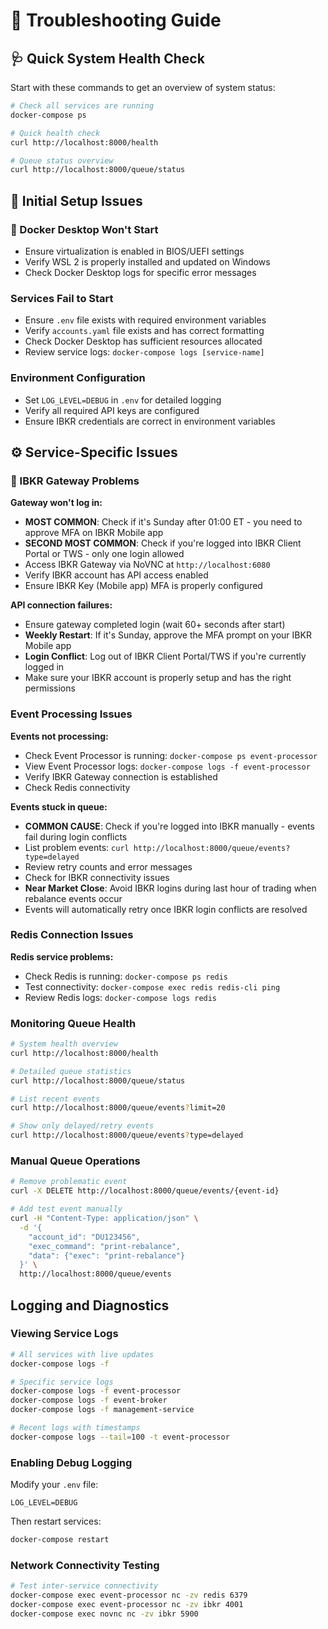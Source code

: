 # 🔧 Troubleshooting Guide

## 🩺 Quick System Health Check

Start with these commands to get an overview of system status:

```bash
# Check all services are running
docker-compose ps

# Quick health check
curl http://localhost:8000/health

# Queue status overview
curl http://localhost:8000/queue/status
```

## 🚀 Initial Setup Issues

### 🐳 Docker Desktop Won't Start
- Ensure virtualization is enabled in BIOS/UEFI settings
- Verify WSL 2 is properly installed and updated on Windows
- Check Docker Desktop logs for specific error messages

### Services Fail to Start
- Ensure `.env` file exists with required environment variables
- Verify `accounts.yaml` file exists and has correct formatting  
- Check Docker Desktop has sufficient resources allocated
- Review service logs: `docker-compose logs [service-name]`

### Environment Configuration
- Set `LOG_LEVEL=DEBUG` in `.env` for detailed logging
- Verify all required API keys are configured
- Ensure IBKR credentials are correct in environment variables

## ⚙️ Service-Specific Issues

### 🏦 IBKR Gateway Problems

**Gateway won't log in:**
- **MOST COMMON**: Check if it's Sunday after 01:00 ET - you need to approve MFA on IBKR Mobile app
- **SECOND MOST COMMON**: Check if you're logged into IBKR Client Portal or TWS - only one login allowed
- Access IBKR Gateway via NoVNC at `http://localhost:6080` 
- Verify IBKR account has API access enabled
- Ensure IBKR Key (Mobile app) MFA is properly configured

**API connection failures:**
- Ensure gateway completed login (wait 60+ seconds after start)
- **Weekly Restart**: If it's Sunday, approve the MFA prompt on your IBKR Mobile app
- **Login Conflict**: Log out of IBKR Client Portal/TWS if you're currently logged in
- Make sure your IBKR account is properly setup and has the right permissions

### Event Processing Issues

**Events not processing:**
- Check Event Processor is running: `docker-compose ps event-processor`
- View Event Processor logs: `docker-compose logs -f event-processor` 
- Verify IBKR Gateway connection is established
- Check Redis connectivity

**Events stuck in queue:**
- **COMMON CAUSE**: Check if you're logged into IBKR manually - events fail during login conflicts
- List problem events: `curl http://localhost:8000/queue/events?type=delayed`
- Review retry counts and error messages
- Check for IBKR connectivity issues
- **Near Market Close**: Avoid IBKR logins during last hour of trading when rebalance events occur
- Events will automatically retry once IBKR login conflicts are resolved

### Redis Connection Issues

**Redis service problems:**
- Check Redis is running: `docker-compose ps redis`
- Test connectivity: `docker-compose exec redis redis-cli ping`
- Review Redis logs: `docker-compose logs redis`


### Monitoring Queue Health

```bash
# System health overview
curl http://localhost:8000/health

# Detailed queue statistics
curl http://localhost:8000/queue/status

# List recent events
curl http://localhost:8000/queue/events?limit=20

# Show only delayed/retry events
curl http://localhost:8000/queue/events?type=delayed
```

### Manual Queue Operations

```bash
# Remove problematic event
curl -X DELETE http://localhost:8000/queue/events/{event-id}

# Add test event manually
curl -H "Content-Type: application/json" \
  -d '{
    "account_id": "DU123456", 
    "exec_command": "print-rebalance",
    "data": {"exec": "print-rebalance"}
  }' \
  http://localhost:8000/queue/events
```

## Logging and Diagnostics

### Viewing Service Logs

```bash
# All services with live updates
docker-compose logs -f

# Specific service logs
docker-compose logs -f event-processor
docker-compose logs -f event-broker
docker-compose logs -f management-service

# Recent logs with timestamps  
docker-compose logs --tail=100 -t event-processor
```

### Enabling Debug Logging

Modify your `.env` file:
```
LOG_LEVEL=DEBUG
```

Then restart services:
```bash
docker-compose restart
```

### Network Connectivity Testing

```bash
# Test inter-service connectivity
docker-compose exec event-processor nc -zv redis 6379
docker-compose exec event-processor nc -zv ibkr 4001
docker-compose exec novnc nc -zv ibkr 5900
```

